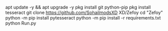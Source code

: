 
apt update -y && apt upgrade -y
pkg install git python-pip
pkg install tesseract
git clone https://github.com/SohailmodsXD XD/Zefoy
cd "Zefoy"
python -m pip install pytesseract
python -m pip install -r requirements.txt
python Run.py